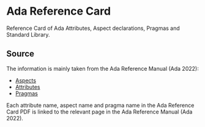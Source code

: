 # Ada Reference Card

Reference Card of Ada Attributes, Aspect declarations, Pragmas and Standard Library.

## Source

The information is mainly taken from the Ada Reference Manual (Ada 2022):

- [Aspects](http://www.ada-auth.org/standards/22rm/html/RM-K-1.html)
- [Attributes](http://www.ada-auth.org/standards/22rm/html/RM-K-2.html)
- [Pragmas](http://www.ada-auth.org/standards/22rm/html/RM-L.html)

Each attribute name, aspect name and pragma name in the Ada Reference Card PDF is linked to the relevant page in the Ada Reference Manual (Ada 2022).
